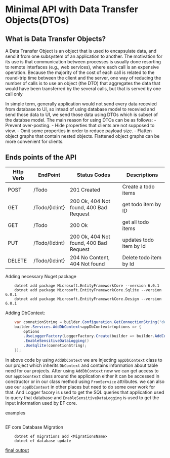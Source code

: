 # Minimal API with Data Transfer Objects(DTOs)

## What is Data Transfer Objects?

A Data Transfer Object is an object that is used to encapsulate data, and send it from one subsystem of an application to another.
The motivation for its use is that communication between processes is usually done resorting to remote interfaces (e.g., web services), where each call is an expensive operation. Because the majority of the cost of each call is related to the round-trip time between the client and the server, one way of reducing the number of calls is to use an object (the DTO) that aggregates the data that would have been transferred by the several calls, but that is served by one call only

In simple term, generally application would not send every data recevied from database to UI, so intead of using database model to recevied and send those data to UI, we send those data using DTOs which is subset of the databse model. The main reason for using DTOs can be as follows:
    - Prevent over-posting.
    - Hide properties that clients are not supposed to view.
    - Omit some properties in order to reduce payload size.
    - Flatten object graphs that contain nested objects. Flattened object graphs can be more convenient for clients.

## Ends points of the API

| Http Verb | EndPoint       | Status Codes                           | Descriptions            |
|-----------|----------------|----------------------------------------|-------------------------|
| POST      | /Todo          | 201 Created                            | Create a todo items     |
| GET       | /Todo/{Id:int} | 200 Ok, 404 Not found, 400 Bad Request | get todo item by ID     |
| GET       | /Todo          | 200 Ok                                 | get all todo items      |
| PUT       | /Todo/{Id:int} | 200 Ok, 404 Not found, 400 Bad Request | updates todo item by Id |
| DELETE    | /Todo/{Id:int} | 204 No Content, 404 Not found          | Delete todo item by Id  |

Adding necessary Nuget package

```Console
    dotnet add package Microsoft.EntityFrameworkCore --version 6.0.1
    dotnet add package Microsoft.EntityFrameworkCore.Sqlite --version 6.0.1
    dotnet add package Microsoft.EntityFrameworkCore.Design --version 6.0.1
```

Adding DbContext:

```csharp
    var connetionString = builder.Configuration.GetConnectionString("default");
    builder.Services.AddDbContext<appDbContext>(options => {
        options
        .UseLoggerFactory(LoggerFactory.Create(builder => builder.AddConsole()))
        .EnableSensitiveDataLogging()
        .UseSqlite(connetionString);
    });
```

In above code by using ``AddDbContext`` we are injecting ``appDbContext`` class to our project which inherits ``DbContext`` and contains information about table need for our projects. After using ``AddDbContext`` now we can get access to our ``appDbcontext`` class around the application either it can be accessed in constructor or in our class method using ``FromService`` attributes. we can also use our `appDbContext` in other places but need to do some over work for that.
And Logger facory is used to get the SQL queries that application used to query that database and `EnableSensitiveDataLogging` is used to get the input information used by EF core.

examples

```sql

```

EF core Database Migration

```Console
    dotnet ef migrations add <MigrationsName>
    dotnet ef database update
```

[final output](./Screenshot%202022-01-23%20225442.png)
